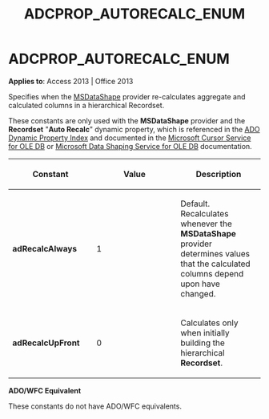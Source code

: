 ﻿---
title: ADCPROP_AUTORECALC_ENUM
TOCTitle: ADCPROP_AUTORECALC_ENUM
ms:assetid: 79ed16c1-964d-bf88-22c9-aa0a51303da6
ms:mtpsurl: https://msdn.microsoft.com/en-us/library/JJ249502(v=office.15)
ms:contentKeyID: 48545779
ms.date: 09/18/2015
mtps_version: v=office.15
---

# ADCPROP\_AUTORECALC\_ENUM


**Applies to**: Access 2013 | Office 2013

Specifies when the [MSDataShape](microsoft-data-shaping-service-for-ole-db-ado-service-provider.md) provider re-calculates aggregate and calculated columns in a hierarchical Recordset.

These constants are only used with the **MSDataShape** provider and the **Recordset** "**Auto Recalc**" dynamic property, which is referenced in the [ADO Dynamic Property Index](ado-dynamic-property-index.md) and documented in the [Microsoft Cursor Service for OLE DB](microsoft-cursor-service-for-ole-db-ado-service-component.md) or [Microsoft Data Shaping Service for OLE DB](microsoft-data-shaping-service-for-ole-db-ado-service-provider.md) documentation.

<table>
<colgroup>
<col style="width: 33%" />
<col style="width: 33%" />
<col style="width: 33%" />
</colgroup>
<thead>
<tr class="header">
<th><p>Constant</p></th>
<th><p>Value</p></th>
<th><p>Description</p></th>
</tr>
</thead>
<tbody>
<tr class="odd">
<td><p><strong>adRecalcAlways</strong></p></td>
<td><p>1</p></td>
<td><p>Default. Recalculates whenever the <strong>MSDataShape</strong> provider determines values that the calculated columns depend upon have changed.</p></td>
</tr>
<tr class="even">
<td><p><strong>adRecalcUpFront</strong></p></td>
<td><p>0</p></td>
<td><p>Calculates only when initially building the hierarchical <strong>Recordset</strong>.</p></td>
</tr>
</tbody>
</table>


**ADO/WFC Equivalent**

These constants do not have ADO/WFC equivalents.

